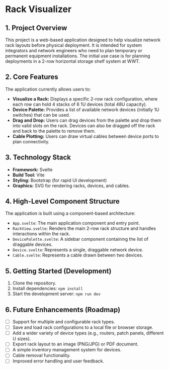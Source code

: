 # Rack Visualizer

## 1. Project Overview

This project is a web-based application designed to help visualize network rack layouts before physical deployment. It is intended for system integrators and network engineers who need to plan temporary or permanent equipment installations. The initial use case is for planning deployments in a 2-row horizontal storage shelf system at WWT.

## 2. Core Features

The application currently allows users to:

-   **Visualize a Rack:** Displays a specific 2-row rack configuration, where each row can hold 4 stacks of 6 1U devices (total 48U capacity).
-   **Device Palette:** Provides a list of available network devices (initially 1U switches) that can be used.
-   **Drag and Drop:** Users can drag devices from the palette and drop them into valid slots on the rack. Devices can also be dragged off the rack and back to the palette to remove them.
-   **Cable Plotting:** Users can draw virtual cables between device ports to plan connectivity.

## 3. Technology Stack

-   **Framework:** Svelte
-   **Build Tool:** Vite
-   **Styling:** Bootstrap (for rapid UI development)
-   **Graphics:** SVG for rendering racks, devices, and cables.

## 4. High-Level Component Structure

The application is built using a component-based architecture:

-   `App.svelte`: The main application component and entry point.
-   `RackView.svelte`: Renders the main 2-row rack structure and handles interactions within the rack.
-   `DevicePalette.svelte`: A sidebar component containing the list of draggable devices.
-   `Device.svelte`: Represents a single, draggable network device.
-   `Cable.svelte`: Represents a cable drawn between two devices.

## 5. Getting Started (Development)

1.  Clone the repository.
2.  Install dependencies: `npm install`
3.  Start the development server: `npm run dev`

## 6. Future Enhancements (Roadmap)

-   [ ] Support for multiple and configurable rack types.
-   [ ] Save and load rack configurations to a local file or browser storage.
-   [ ] Add a wider variety of device types (e.g., routers, patch panels, different U sizes).
-   [ ] Export rack layout to an image (PNG/JPG) or PDF document.
-   [ ] A simple inventory management system for devices.
-   [ ] Cable removal functionality.
-   [ ] Improved error handling and user feedback.